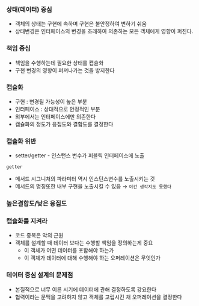 ### 상태(데이터) 중심

- 객체의 상태는 구현에 속하며 구현은 불안정하여 변하기 쉬움
- 상태변경은 인터페이스의 변경을 초래하여 의존하는 모든 객체에게 영향이 퍼진다.

### 책임 중심

- 책임을 수행하는데 필요한 상태를 캡슐화
- 구현 변경의 영향이 퍼져나가는 것을 방지한다

### 캡슐화

- 구현 : 변경될 가능성이 높은 부분
- 인터페이스 : 상대적으로 안정적인 부분
- 외부에서는 인터페이스에만 의존한다
- 캡슐화의 정도가 응집도와 결합도를 결정한다

### 캡슐화 위반

- setter/getter - 인스턴스 변수가 퍼블릭 인터페이스에 노출

`getter` 

- 메서드 시그니처의 파라미터 역시 인스턴스변수를 노출시키는 것
- 메서드의 명칭또한 내부 구현을 노출시킬 수 있음 → `이건 생각지도 못했다`

### 높은결합도/낮은 응집도

### 캡슐화를 지켜라

- 코드 중복은 악의 근원
- 객체를 설계할 때 데이터 보다는 수행할 책임을 정의하는게 중요
    - 이 객체가 어떤 데이터를 포함해야 하는가
    - 이 객체가 데이터에 대해 수행해야 하는 오퍼레이션은 무엇인가

### 데이터 중심 설계의 문제점

- 본질적으로 너무 이른 시기에 데이터에 관해 결정하도록 강요한다
- 협력이라는 문맥을 고려하지 않고 객체를 고립시킨 채 오퍼레이션을 결정한다
